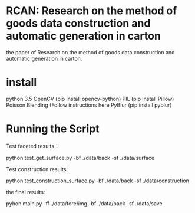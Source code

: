 # RCAN:  Research on the method of goods data construction and automatic generation in carton
the paper of Research on the method of goods data construction and automatic generation in carton.

# install
python 3.5
OpenCV (pip install opencv-python)
PIL (pip install Pillow)
Poisson Blending (Follow instructions here
PyBlur (pip install pyblur)

# Running the Script
Test faceted results：

python test_get_surface.py -bf ./data/back -sf ./data/surface

Test construction results:

python test_construction_surface.py -bf ./data/back -sf ./data/construction

the final results:

pyhon main.py -ff ./data/fore/img -bf ./data/back -sf ./data/save





